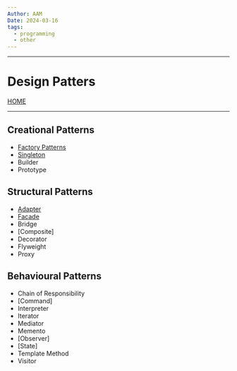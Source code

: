 ```yaml
---
Author: AAM
Date: 2024-03-16
tags:
  - programming
  - other
---
```

------
# Design Patters

[HOME](/README.md)

---

## Creational Patterns

- [Factory Patterns](data/Factory.md)
- [Singleton](data/Singleton.md)
- Builder
- Prototype


## Structural Patterns

- [Adapter](data/Adapter.md)
- [Facade](data/Facade.md)
- Bridge
- [Composite]
- Decorator
- Flyweight
- Proxy

## Behavioural Patterns

- Chain of Responsibility
- [Command]
- Interpreter
- Iterator
- Mediator
- Memento
- [Observer]
- [State]
- Template Method
- Visitor


